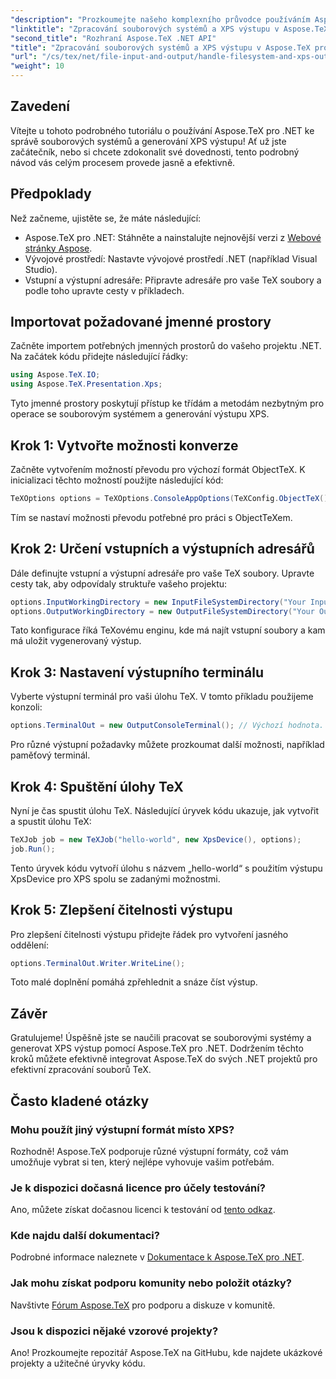 ```yaml
---
"description": "Prozkoumejte našeho komplexního průvodce používáním Aspose.TeX pro .NET ke správě souborových systémů a generování XPS výstupu. Tento podrobný návod pokrývá vše od nastavení prostředí až po spuštění úlohy TeX."
"linktitle": "Zpracování souborových systémů a XPS výstupu v Aspose.TeX pro .NET"
"second_title": "Rozhraní Aspose.TeX .NET API"
"title": "Zpracování souborových systémů a XPS výstupu v Aspose.TeX pro .NET"
"url": "/cs/tex/net/file-input-and-output/handle-filesystem-and-xps-output/"
"weight": 10
---
```


## Zavedení

Vítejte u tohoto podrobného tutoriálu o používání Aspose.TeX pro .NET ke správě souborových systémů a generování XPS výstupu! Ať už jste začátečník, nebo si chcete zdokonalit své dovednosti, tento podrobný návod vás celým procesem provede jasně a efektivně.

## Předpoklady

Než začneme, ujistěte se, že máte následující:

- Aspose.TeX pro .NET: Stáhněte a nainstalujte nejnovější verzi z [Webové stránky Aspose](https://releases.aspose.com/tex/net/).
- Vývojové prostředí: Nastavte vývojové prostředí .NET (například Visual Studio).
- Vstupní a výstupní adresáře: Připravte adresáře pro vaše TeX soubory a podle toho upravte cesty v příkladech.

## Importovat požadované jmenné prostory

Začněte importem potřebných jmenných prostorů do vašeho projektu .NET. Na začátek kódu přidejte následující řádky:

```csharp
using Aspose.TeX.IO;
using Aspose.TeX.Presentation.Xps;
```

Tyto jmenné prostory poskytují přístup ke třídám a metodám nezbytným pro operace se souborovým systémem a generování výstupu XPS.

## Krok 1: Vytvořte možnosti konverze

Začněte vytvořením možností převodu pro výchozí formát ObjectTeX. K inicializaci těchto možností použijte následující kód:

```csharp
TeXOptions options = TeXOptions.ConsoleAppOptions(TeXConfig.ObjectTeX());
```

Tím se nastaví možnosti převodu potřebné pro práci s ObjectTeXem.

## Krok 2: Určení vstupních a výstupních adresářů

Dále definujte vstupní a výstupní adresáře pro vaše TeX soubory. Upravte cesty tak, aby odpovídaly struktuře vašeho projektu:

```csharp
options.InputWorkingDirectory = new InputFileSystemDirectory("Your Input Directory");
options.OutputWorkingDirectory = new OutputFileSystemDirectory("Your Output Directory");
```

Tato konfigurace říká TeXovému enginu, kde má najít vstupní soubory a kam má uložit vygenerovaný výstup.

## Krok 3: Nastavení výstupního terminálu

Vyberte výstupní terminál pro vaši úlohu TeX. V tomto příkladu použijeme konzoli:

```csharp
options.TerminalOut = new OutputConsoleTerminal(); // Výchozí hodnota. Libovolné přiřazení.
```

Pro různé výstupní požadavky můžete prozkoumat další možnosti, například paměťový terminál.

## Krok 4: Spuštění úlohy TeX

Nyní je čas spustit úlohu TeX. Následující úryvek kódu ukazuje, jak vytvořit a spustit úlohu TeX:

```csharp
TeXJob job = new TeXJob("hello-world", new XpsDevice(), options);
job.Run();
```

Tento úryvek kódu vytvoří úlohu s názvem „hello-world“ s použitím výstupu XpsDevice pro XPS spolu se zadanými možnostmi.

## Krok 5: Zlepšení čitelnosti výstupu

Pro zlepšení čitelnosti výstupu přidejte řádek pro vytvoření jasného oddělení:

```csharp
options.TerminalOut.Writer.WriteLine();
```

Toto malé doplnění pomáhá zpřehlednit a snáze číst výstup.

## Závěr

Gratulujeme! Úspěšně jste se naučili pracovat se souborovými systémy a generovat XPS výstup pomocí Aspose.TeX pro .NET. Dodržením těchto kroků můžete efektivně integrovat Aspose.TeX do svých .NET projektů pro efektivní zpracování souborů TeX.

## Často kladené otázky

### Mohu použít jiný výstupní formát místo XPS?

Rozhodně! Aspose.TeX podporuje různé výstupní formáty, což vám umožňuje vybrat si ten, který nejlépe vyhovuje vašim potřebám.

### Je k dispozici dočasná licence pro účely testování?

Ano, můžete získat dočasnou licenci k testování od [tento odkaz](https://purchase.conholdate.com/temporary-license/).

### Kde najdu další dokumentaci?

Podrobné informace naleznete v [Dokumentace k Aspose.TeX pro .NET](https://reference.aspose.com/tex/net/).

### Jak mohu získat podporu komunity nebo položit otázky?

Navštivte [Fórum Aspose.TeX](https://forum.aspose.com/c/tex/47) pro podporu a diskuze v komunitě.

### Jsou k dispozici nějaké vzorové projekty?

Ano! Prozkoumejte repozitář Aspose.TeX na GitHubu, kde najdete ukázkové projekty a užitečné úryvky kódu.